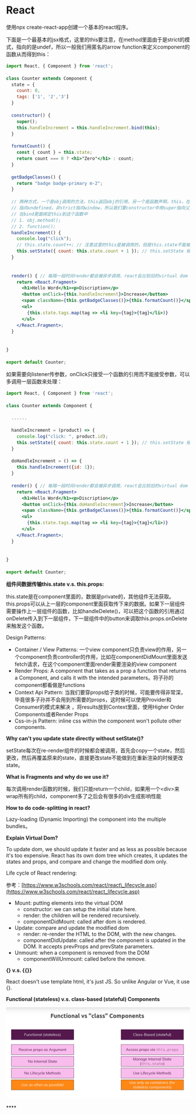 # React

使用npx create-react-app创建一个基本的react程序。

下面是一个最基本的jsx格式，这里的this要注意，在method里面由于是strict的模式，指向的是undef，所以一般我们用匿名的arrow function来定义component的函数从而得到this：

```jsx
import React, { Component } from 'react';

class Counter extends Component {
  state = {
    count: 0,
    tags: ['1', '2','3']
  }

  constructor() {
    super();
    this.handleIncrement = this.handleIncrement.bind(this);
  }

  formatCount() { 
    const { count } = this.state;
    return count === 0 ? <h1>"Zero"</h1> : count;
  }
  
  getBadgeClasses() { 
    return "badge badge-primary m-2";
  }

  // 两种方式，一个是obj调用的方法，this返回obj的引用，另一个是函数声明，this，在strict模式下
  // 指向undefined，非strict指向window，所以我们要constructor中用super指向父类，
  // 在bind里面绑定this到这个函数中
  // 1. obj.method();
  // 2. function();
  handleIncrement() { 
    console.log("click");
    // this.state.count++; // 注意这里的this是被调用的，但是this.state不能被访问
    this.setState({ count: this.state.count + 1 }); // this.setState 继承于 Component
  }


  render() { // 每隔一段时间render都会被异步调用，react会比较旧的virtual dom 和新的 virtual dom然后更新被更改的地方
    return <React.Fragment>
      <h1>Hello Word</h1><p>Discription</p>
      <button onClick={this.handleIncrement}>Increase</button>
      <span className={this.getBadgeClasses()}>{this.formatCount()}</span>
      <ul>
        {this.state.tags.map(tag => <li key={tag}>{tag}</li>)}
      </ul>
    </React.Fragment>;
  }


}
 
export default Counter;
```

如果需要向listener传参数，onClick只接受一个函数的引用而不能接受参数，可以多调用一层函数来处理：

```jsx
import React, { Component } from 'react';

class Counter extends Component {

  ......

  handleIncrement = (product) => { 
    console.log("click: ", product.id);
    this.setState({ count: this.state.count + 1 }); // this.setState 继承于 Component
  }

  doHandleIncrement = () => { 
    this.handleIncrement({id: 1});
  }

  render() { // 每隔一段时间render都会被异步调用，react会比较旧的virtual dom 和新的 virtual dom然后更新被更改的地方
    return <React.Fragment>
      <h1>Hello Word</h1><p>Discription</p>
      <button onClick={this.doHandleIncrement}>Increase</button>
      <span className={this.getBadgeClasses()}>{this.formatCount()}</span>
      <ul>
        {this.state.tags.map(tag => <li key={tag}>{tag}</li>)}
      </ul>
    </React.Fragment>;
  }


}
 
export default Counter;
```

**组件间数据传输this.state v.s. this.props:**

this.state是在component里面的，数据是private的，其他组件无法获取。this.props可以从上一层的component里面获取传下来的数据。如果下一层组件需要操作上一层组件的函数，比如handleDelete\(\)，可以把这个函数的引用通过onDelete传入到下一层组件，下一层组件中的button来调取this.props.onDelete来触发这个函数。



Design Patterns:

* Container / View Patterns: 一个view component只负责view的作用，另一个component负责controller的作用，比如在componentDidMount里面发送fetch请求，在这个component里面render需要渲染的view component
* Render Props: A component that takes as a prop a function that returns a Component, and calls it with the intended parameters。将子孙的component都看做是functions
* Context Api Pattern: 当我们要穿props给子类的时候，可能要传得非常深，毕竟很多子孙并不会用到所需要的props，这时候可以使用Provider和Consumer的模式来解决 ，将results放到Context里面，使用Higher Order Components或者Render Props
* Css-in-js Pattern: inline css within the component won't pollute other components.

**Why can't you update state directly without setState\(\)?**

setState每次在re-render组件的时候都会被调用，首先会copy一个state，然后更改，然后再覆盖原来的state，直接更改state不能做到在重新渲染的时候更改state。

**What is Fragments and why do we use it?**

每次调用render函数的时候，我们只能return一个child，如果用一个&lt;div&gt;来wrap所有的child，component多了之后会有很多的div生成影响性能

**How to do code-splitting in react?**

Lazy-loading \(Dynamic Importing\) the component into the multiple bundles。

**Explain Virtual Dom?**

To update dom, we should update it faster and as less as possible because it's too expensive. React has its own dom tree which creates, it updates the states and props, and compare and change the modified dom only.

Life cycle of React rendering:

参考：[https://www.w3schools.com/react/react\_lifecycle.asp](https://www.w3schools.com/react/react_lifecycle.asp)

* Mount: putting elements into the virtual DOM
  * constructor: we can setup the initial state here.
  * render: the children will be rendered recursively.
  * componentDidMount: called after dom is rendered.
* Update: compare and update the modified dom
  * render: re-render the HTML to the DOM, with the new changes.
  * componentDidUpdate: called after the component is updated in the DOM. It accepts prevProps and prevState parameters.
* Unmount: when a component is removed from the DOM
  * componentWillUnmount: called before the remove.

**{} v.s. {{}}**

React doesn't use template html, it's just JS. So unlike Angular or Vue, it use {}.

**Functional \(stateless\) v.s. class-based \(stateful\) Components**

![](../.gitbook/assets/image%20%2819%29.png)

\*\*\*\*


